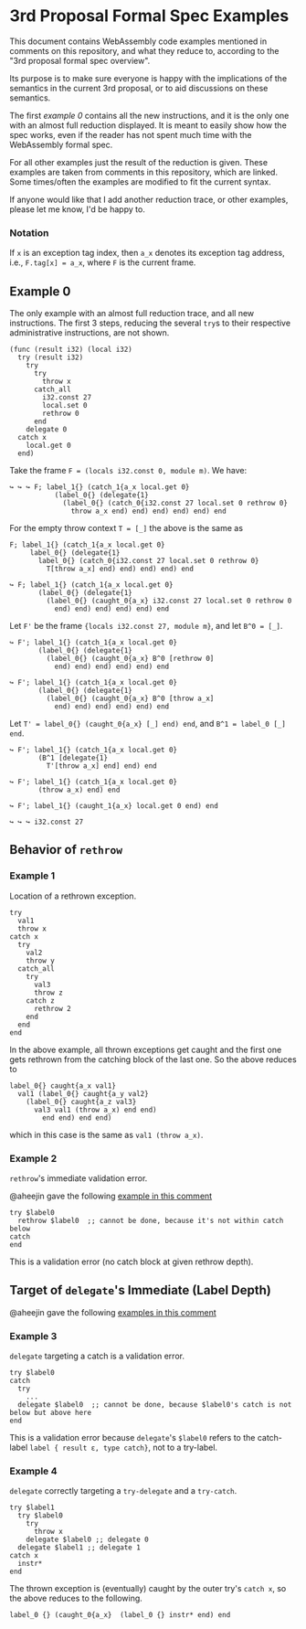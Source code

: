 # 3rd Proposal Formal Spec Examples

This document contains WebAssembly code examples mentioned in comments on this repository, and what they reduce to, according to the "3rd proposal formal spec overview".

Its purpose is to make sure everyone is happy with the implications of the semantics in the current 3rd proposal, or to aid discussions on these semantics.

The first *example 0* contains all the new instructions, and it is the only one with an almost full reduction displayed. It is meant to easily show how the spec works, even if the reader has not spent much time with the WebAssembly formal spec.

For all other examples just the result of the reduction is given. These examples are taken from comments in this repository, which are linked. Some times/often the examples are modified to fit the current syntax.

If anyone would like that I add another reduction trace, or other examples, please let me know, I'd be happy to.

### Notation

If `x` is an exception tag index, then `a_x` denotes its exception tag address, i.e., `F.tag[x] = a_x`, where `F` is the current frame.

## Example 0

The only example with an almost full reduction trace, and all new instructions. The first 3 steps, reducing the several `try`s to their respective administrative instructions, are not shown.

```
(func (result i32) (local i32)
  try (result i32)
    try
      try
        throw x
      catch_all
        i32.const 27
        local.set 0
        rethrow 0
      end
    delegate 0
  catch x
    local.get 0
  end)
```

Take the frame `F = (locals i32.const 0, module m)`. We have:

```
↪ ↪ ↪ F; label_1{} (catch_1{a_x local.get 0}
           (label_0{} (delegate{1}
             (label_0{} (catch_0{i32.const 27 local.set 0 rethrow 0}
               throw a_x end) end) end) end) end) end
```

For the empty throw context `T = [_]` the above is the same as

```
F; label_1{} (catch_1{a_x local.get 0}
     label_0{} (delegate{1}
       label_0{} (catch_0{i32.const 27 local.set 0 rethrow 0}
         T[throw a_x] end) end) end) end) end

↪ F; label_1{} (catch_1{a_x local.get 0}
       (label_0{} (delegate{1}
         (label_0{} (caught_0{a_x} i32.const 27 local.set 0 rethrow 0
           end) end) end) end) end) end
```

Let `F'` be the frame `{locals i32.const 27, module m}`, and let `B^0 = [_]`.

```
↪ F'; label_1{} (catch_1{a_x local.get 0}
       (label_0{} (delegate{1}
         (label_0{} (caught_0{a_x} B^0 [rethrow 0]
           end) end) end) end) end) end

↪ F'; label_1{} (catch_1{a_x local.get 0}
       (label_0{} (delegate{1}
         (label_0{} (caught_0{a_x} B^0 [throw a_x]
           end) end) end) end) end) end
```

Let `T' = label_0{} (caught_0{a_x} [_] end) end`, and `B^1 = label_0 [_] end`.

```
↪ F'; label_1{} (catch_1{a_x local.get 0}
       (B^1 [delegate{1}
         T'[throw a_x] end] end) end

↪ F'; label_1{} (catch_1{a_x local.get 0}
       (throw a_x) end) end

↪ F'; label_1{} (caught_1{a_x} local.get 0 end) end

↪ ↪ ↪ i32.const 27
```

## Behavior of `rethrow`

### Example 1

Location of a rethrown exception.

```
try
  val1
  throw x
catch x
  try
    val2
    throw y
  catch_all
    try
      val3
      throw z
    catch z
      rethrow 2
    end
  end
end
```

In the above example, all thrown exceptions get caught and the first one gets rethrown from the catching block of the last one. So the above reduces to

```
label_0{} caught{a_x val1}
  val1 (label_0{} caught{a_y val2}
    (label_0{} caught{a_z val3}
      val3 val1 (throw a_x) end end)
        end end) end end)
```

which in this case is the same as `val1 (throw a_x)`.

### Example 2

`rethrow`'s immediate validation error.

@aheejin gave the following
[example in this comment](https://github.com/WebAssembly/exception-handling/pull/143#discussion_r522673735)

```
try $label0
  rethrow $label0  ;; cannot be done, because it's not within catch below
catch
end
```

This is a validation error (no catch block at given rethrow depth).

## Target of `delegate`'s Immediate (Label Depth)

@aheejin gave the following
[examples in this comment](https://github.com/WebAssembly/exception-handling/pull/143#discussion_r522673735)

### Example 3

`delegate` targeting a catch is a validation error.

```
try $label0
catch
  try
    ...
  delegate $label0  ;; cannot be done, because $label0's catch is not below but above here
end
```

This is a validation error because `delegate`'s `$label0` refers to the catch-label `label { result ε, type catch}`, not to a try-label.

### Example 4

`delegate` correctly targeting a `try-delegate` and a `try-catch`.

```
try $label1
  try $label0
    try
      throw x
    delegate $label0 ;; delegate 0
  delegate $label1 ;; delegate 1
catch x
  instr*
end
```

The thrown exception is (eventually) caught by the outer try's `catch x`, so the above reduces to the following.

```
label_0 {} (caught_0{a_x}  (label_0 {} instr* end) end
```
